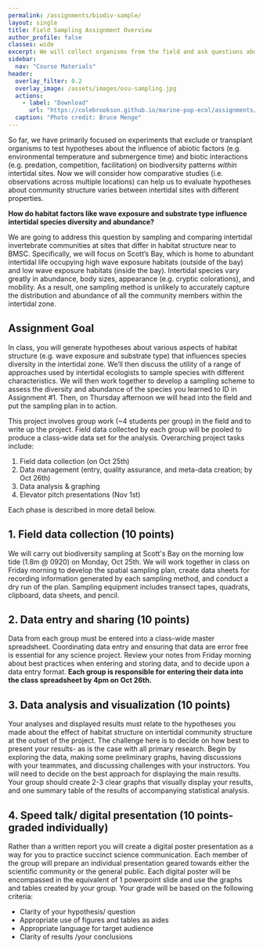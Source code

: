 ```yaml
---
permalink: /assignments/biodiv-sample/
layout: single
title: Field Sampling Assignment Overview
author_profile: false
classes: wide
excerpt: We will collect organisms from the field and ask questions about how diversity differs according to environment. 
sidebar:
  nav: "Course Materials"
header:
  overlay_filter: 0.2
  overlay_image: /assets/images/osu-sampling.jpg
  actions:
    - label: "Download"
      url: "https://colebrookson.github.io/marine-pop-ecol/assignments/biodiv-sample.pdf"
  caption: "Photo credit: Bruce Menge"
---
```


So far, we have primarily focused on experiments that exclude or transplant organisms to test hypotheses about the influence of abiotic factors (e.g. environmental temperature and submergence time) and biotic interactions (e.g. predation, competition, facilitation) on biodiversity patterns *within* intertidal sites. Now we will consider how comparative studies (i.e. observations across multiple locations) can help us to evaluate hypotheses about community structure varies between intertidal sites with different properties. 

**How do habitat factors like wave exposure and substrate type influence intertidal species diversity and abundance?**

We are going to address this question by sampling and comparing intertidal invertebrate communities at sites that differ in habitat structure near to BMSC. Specifically, we will focus on Scott’s Bay, which is home to abundant intertidal life occupying high wave exposure habitats (outside of the bay) and low wave exposure habitats (inside the bay). Intertidal species vary greatly in abundance, body sizes, appearance (e.g. cryptic colorations), and mobility. As a result, one sampling method is unlikely to accurately capture the distribution and abundance of all the community members within the intertidal zone. 

## Assignment Goal

In class, you will generate hypotheses about various aspects of habitat structure (e.g. wave exposure and substrate type) that influences species diversity in the intertidal zone. We’ll then discuss the utility of a range of approaches used by intertidal ecologists to sample species with different characteristics. We will then work together to develop a sampling scheme to assess the diversity and abundance of the species you learned to ID in Assignment #1. Then, on Thursday afternoon we will head into the field and put the sampling plan in to action. 

This project involves group work (~4 students per group) in the field and to write up the project. Field data collected by each group will be pooled to produce a class-wide data set for the analysis. Overarching project tasks include:  

1. Field data collection (on Oct 25th) 
2. Data management (entry, quality assurance, and meta-data creation; by Oct 26th)
3. Data analysis & graphing
4. Elevator pitch presentations (Nov 1st)

Each phase is described in more detail below. 

## 1. Field data collection (10 points)

We will carry out biodiversity sampling at Scott's Bay on the morning low tide (1.8m @ 0920) on Monday, Oct 25th. We will work together in class on Friday morning to develop the spatial sampling plan, create data sheets for recording information generated by each sampling method, and conduct a dry run of the plan. Sampling equipment includes transect tapes, quadrats, clipboard, data sheets, and pencil. 

## 2. Data entry and sharing (10 points) 

Data from each group must be entered into a class-wide master spreadsheet. Coordinating data entry and ensuring that data are error free is essential for any science project. Review your notes from Friday morning about best practices when entering and storing data, and to decide upon a data entry format.  **Each group is responsible for entering their data into the class spreadsheet by 4pm on Oct 26th.**

## 3. Data analysis and visualization (10 points)

Your analyses and displayed results must relate to the hypotheses you made about the effect of habitat structure on intertidal community structure at the outset of the project. The challenge here is to decide on how best to present your results- as is the case with all primary research. Begin by exploring the data, making some preliminary graphs, having discussions with your teammates, and discussing challenges with your instructors. You will need to decide on the best approach for displaying the main results. Your group should create 2-3 clear graphs that visually display your results, and one summary table of the results of accompanying statistical analysis. 

## 4. Speed talk/ digital presentation (10 points-graded individually)
Rather than a written report you will create a digital poster presentation as a way for you to practice succinct science communication. Each member of the group will prepare an individual presentation geared towards either the scientific community or the general public. Each digital poster will be encompassed in the equivalent of 1 powerpoint slide and use the graphs and tables created by your group. 
Your grade will be based on the following criteria:
* Clarity of your hypothesis/ question
* Appropriate use of figures and tables as aides
* Appropriate language for target audience
* Clarity of results /your conclusions
